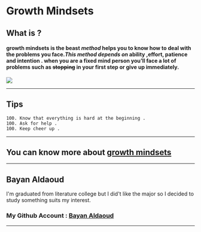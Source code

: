 # **Growth Mindsets**
## What is ?
 
#### growth mindsets is the beast *method* helps you to know how to deal with the problems you face.***This method depends on*** ability ,effort, patience and intention . when you are a fixed mind person you’ll face a lot of problems such as ~~stopping~~ in your first step  or give up **immediately**.

![](https://encrypted-tbn0.gstatic.com/images?q=tbn:ANd9GcTqJmddeMXAaj1PA3A95NfsFC6erLg19SYHVQ&usqp=CAU)

___


## Tips
```
100. Know that everything is hard at the beginning .
100. Ask for help .
100. Keep cheer up .
```
___

## You can know more about [growth mindsets](https://www.atlassian.com/blog/inside-atlassian/growth-mindset) 





___

## **Bayan Aldaoud**
I'm graduated from literature college but I did't like the major so I decided to study something suits my interest.
### My Github Account : [Bayan Aldaoud](https://github.com/bayanaldaoud)


___

